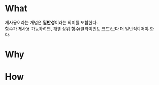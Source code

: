 # What

재사용이라는 개념은 **일반성**이라는 의미를 포함한다.  
함수가 재사용 가능하려면, 개별 상위 함수(클라이언트 코드)보다 더 일반적이어야 한다.

# Why


# How